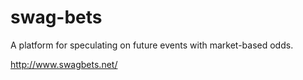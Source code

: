 # swag-bets
A platform for speculating on future events with market-based odds.

http://www.swagbets.net/
